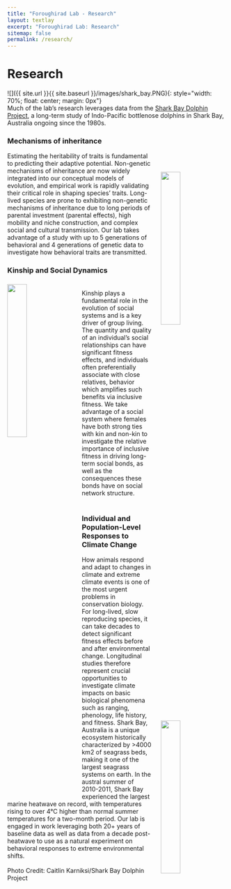 ```yaml
---
title: "Foroughirad Lab - Research"
layout: textlay
excerpt: "Foroughirad Lab: Research"
sitemap: false
permalink: /research/
---
```


# Research

![]({{ site.url }}{{ site.baseurl }}/images/shark_bay.PNG){: style="width: 70%; float: center; margin: 0px"}
<br>
Much of the lab’s research leverages data from the [Shark Bay Dolphin Project](https://www.monkeymiadolphins.org), a long-term study of Indo-Pacific bottlenose dolphins in Shark Bay, Australia ongoing since the 1980s.


### Mechanisms of inheritance
<img src = "{{ site.url}}{{ site.baseurl}}/images/Figure1.png" class="img-responsive" width = "30%" style="float: right; margin: 5px 0px; margin: 45px 0px; padding-left: 20px" />

Estimating the heritability of traits is fundamental to predicting their adaptive potential. Non-genetic mechanisms of inheritance are now widely integrated into our conceptual models of evolution, and empirical work is rapidly validating their critical role in shaping species’ traits. Long-lived species are prone to exhibiting non-genetic mechanisms of inheritance due to long periods of parental investment (parental effects), high mobility and niche construction, and complex social and cultural transmission. Our lab takes advantage of a study with up to 5 generations of behavioral and 4 generations of genetic data to investigate how behavioral traits are transmitted.


### Kinship and Social Dynamics
<img src = "{{ site.url}}{{ site.baseurl}}/images/Picture1.png" class="img-responsive" width = "30%" style="float: left; margin: 5px 0px; padding-right: 20px" />

<br>
Kinship plays a fundamental role in the evolution of social systems and is a key driver of group living. The quantity and quality of an individual’s social relationships can have significant fitness effects, and individuals often preferentially associate with close relatives, behavior which amplifies such benefits via inclusive fitness. We take advantage of a social system where females have both strong ties with kin and non-kin to investigate the relative importance of inclusive fitness in driving long-term social bonds, as well as the consequences these bonds have on social network structure.
<br><br>

### Individual and Population-Level Responses to Climate Change

<img src = "{{ site.url}}{{ site.baseurl}}/images/CBK_IMG_2410.jpg" class="img-responsive" width = "30%" style="float: right; margin: 5px 0px; margin: 45px 0px; padding-left: 20px" />

How animals respond and adapt to changes in climate and extreme climate events is one of the most urgent problems in conservation biology. For long-lived, slow reproducing species, it can take decades to detect significant fitness effects before and after environmental change. Longitudinal studies therefore represent crucial opportunities to investigate climate impacts on basic biological phenomena such as ranging, phenology, life history, and fitness. Shark Bay, Australia is a unique ecosystem historically characterized by >4000 km2 of seagrass beds, making it one of the largest seagrass systems on earth. In the austral summer of 2010-2011, Shark Bay experienced the largest marine heatwave on record, with temperatures rising to over 4°C higher than normal summer temperatures for a two-month period. Our lab is engaged in work leveraging both 20+ years of baseline data as well as data from a decade post-heatwave to use as a natural experiment on behavioral responses to extreme environmental shifts.
<br><br>
Photo Credit: Caitlin Karniksi/Shark Bay Dolphin Project
<br>

